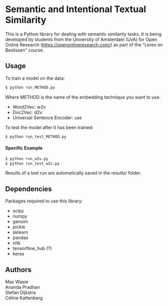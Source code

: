# Semantic and Intentional Textual Similarity

This is a Python library for dealing with semantic similarity tasks. It is being developed by students from the University of Amsterdam (UvA) for Open Online Research (https://openonlineresearch.com/) as part of the "Leren en Beslissen" course.

## Usage

To train a model on the data:
```bash
$ python run_METHOD.py
```
Where METHOD is the name of the embedding technique you want to use. 

- Word2Vec: w2v  
- Doc2Vec: d2v  
- Universal Sentence Encoder: use

To test the model after it has been trained:
```bash
$ python run_test_METHOD.py
```

#### Specific Example
```bash
$ python run_w2v.py
$ python run_test_w2v.py
```
Results of a test run are automatically saved in the results/ folder.

## Dependencies

Packages required to use this library:
- scipy
- numpy
- gensim
- pickle
- sklearn
- pandas
- nltk
- tensorflow_hub (?)
- keras





## Authors

Max Waser  
Ananda Pradhan  
Stefan Dijkstra  
Céline Kattenberg
